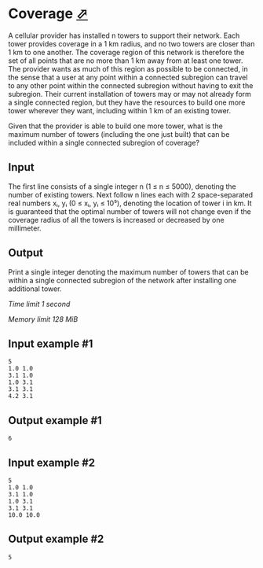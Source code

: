 # Coverage [⬀](https://www.e-olymp.com/en/problems/8189)

A cellular provider has installed n towers to support their network. Each tower provides coverage in a 1 km radius, and no two towers are closer than 1 km to one another. The coverage region of this network is therefore the set of all points that are no more than 1 km away from at least one tower. The provider wants as much of this region as possible to be connected, in the sense that a user at any point within a connected subregion can travel to any other point within the connected subregion without having to exit the subregion. Their current installation of towers may or may not already form a single connected region, but they have the resources to build one more tower wherever they want, including within 1 km of an existing tower.

Given that the provider is able to build one more tower, what is the maximum number of towers (including the one just built) that can be included within a single connected subregion of coverage?

## Input

The first line consists of a single integer n (1 ≤ n ≤ 5000), denoting the number of existing towers. Next follow n lines each with 2 space-separated real numbers xᵢ, yᵢ (0 ≤ xᵢ, yᵢ ≤ 10⁵), denoting the location of tower i in km. It is guaranteed that the optimal number of towers will not change even if the coverage radius of all the towers is increased or decreased by one millimeter.

## Output

Print a single integer denoting the maximum number of towers that can be within a single connected subregion of the network after installing one additional tower.

_Time limit 1 second_

_Memory limit 128 MiB_

## Input example #1
```
5
1.0 1.0
3.1 1.0
1.0 3.1
3.1 3.1
4.2 3.1
```

## Output example #1
```
6
```

## Input example #2
```
5
1.0 1.0
3.1 1.0
1.0 3.1
3.1 3.1
10.0 10.0
```

## Output example #2
```
5
```
